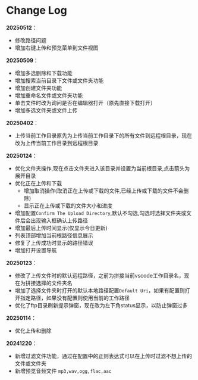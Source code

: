 # Change Log
**20250512**：
- 修改路径问题
- 增加右键上传和预览菜单到文件视图

**20250509**：
- 增加多选删除和下载功能
- 增加搜索当前目录下文件或文件夹功能
- 增加创建文件夹功能
- 增加重命名文件或文件夹功能
- 单击文件时改为询问是否在编辑器打开（原先直接下载打开）
- 增加多选文件夹或文件上传

**20250402**：
- 上传当前工作目录原先为上传当前工作目录下的所有文件到远程根目录，现在改为上传当前工作目录到远程根目录

**20250124**：
- 优化文件夹操作,现在点击文件夹进入该目录并设置为当前根目录,点击箭头为展开目录
- 优化正在上传和下载
  - 增加取消操作(取消正在上传或下载的文件,已经上传或下载的文件不会删除)
  - 显示正在上传或下载的文件大小和进度
- 增加配置`Confirm The Upload Directory`,默认不勾选,勾选时选择文件夹或文件后会出现输入框确认上传路径
- 增加最后上传时间显示(仅显示今日更新)
- 列表顶部增加当前根路径信息展示 
- 修复了上传成功时显示的路径错误
- 增加打开设置导航

**20250123**：
- 修改了上传文件时的默认远程路径，之前为拼接当前vscode工作目录名，现在为拼接选择的文件夹名
- 增加了选择文件夹时打开的默认本地路径配置`Default Uri`，如果有配置则打开指定路径，如果没有配置则使用当前的工作路径
- 优化了ftp目录刷新提示弹窗，现在改为左下角status显示，以防止弹窗过多

**20250114**：
- 优化上传和删除

**20241220**：
- 新增过滤文件功能，通过在配置中的正则表达式可以在上传时过滤不想上传的文件或文件夹
- 新增预览音频文件 `mp3,wav,ogg,flac,aac`
